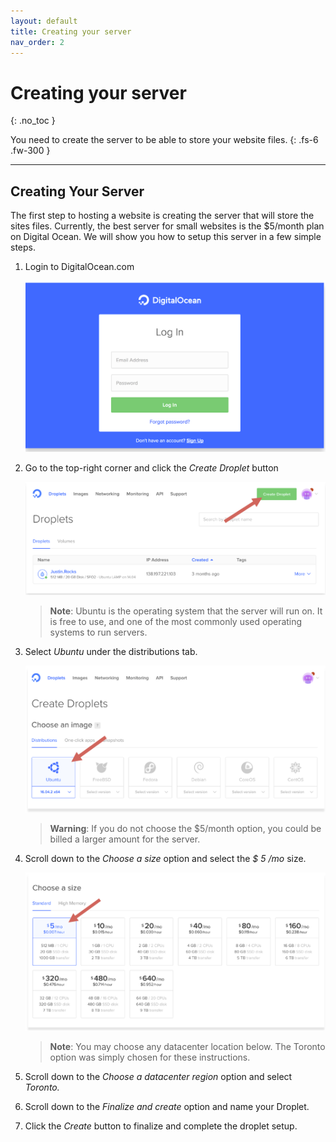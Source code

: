 ```yaml
---
layout: default
title: Creating your server
nav_order: 2
---
```


# Creating your server
{: .no_toc }

You need to create the server to be able to store your website files. 
{: .fs-6 .fw-300 }


---

## Creating Your Server

The first step to hosting a website is creating the server that will store the sites files.
Currently, the best server for small websites is the $5/month plan on Digital Ocean.
We will show you how to setup this server in a few simple steps.


1. Login to DigitalOcean.com

    ![Login DO](https://github.com/SammyJLee/Documentation/blob/gh-pages/assets/images/DO-Login.PNG?raw=true "Login Screen")

2. Go to the top-right corner and click the *Create Droplet* button

    ![Create Droplet](https://github.com/SammyJLee/Documentation/blob/gh-pages/assets/images/DO-Create-Droplet.PNG?raw=true "Create   Droplet")

    > **Note**: Ubuntu is the operating system that the server will run on. It is free to use,
and one of the most commonly used operating systems to run servers.

3. Select _Ubuntu_ under the distributions tab.

    ![Choose Ubuntu](https://github.com/SammyJLee/Documentation/blob/gh-pages/assets/images/DO-Choose-Ubuntu-Dpoplet.PNG?raw=true)

    > **Warning**: If you do not choose the $5/month option, you could be billed a larger
amount for the server.

4. Scroll down to the _Choose a size_ option and select the _$ 5 /mo_ size.

     ![Choose Size](https://github.com/SammyJLee/Documentation/blob/gh-pages/assets/images/DO-Choose-Size.PNG?raw=true)


    > **Note**: You may choose any datacenter location below. The Toronto option was
simply chosen for these instructions.

5. Scroll down to the *Choose a datacenter region* option and select _Toronto._

6. Scroll down to the *Finalize and create* option and name your Droplet.

7. Click the *Create* button to finalize and complete the droplet setup.
